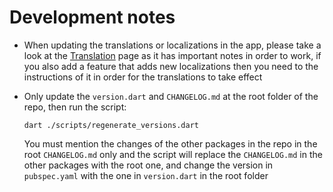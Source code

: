 # Development notes

- When updating the translations or localizations in the app, please take a look at the [Translation](./translation.md) page as it has important notes in order to work, if you also add a feature that adds new localizations then you need to the instructions of it in order for the translations to take effect
- Only update the `version.dart` and `CHANGELOG.md` at the root folder of the repo, then run the script:

    ```console
    dart ./scripts/regenerate_versions.dart
    ```
    You must mention the changes of the other packages in the repo in the root `CHANGELOG.md` only and the script will replace the `CHANGELOG.md` in the other packages with the root one, and change the version in `pubspec.yaml` with the one in `version.dart` in the root folder
